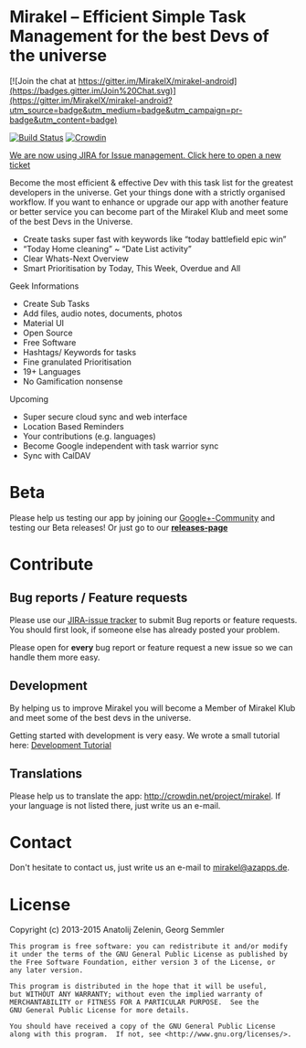 # Mirakel – Efficient Simple Task Management for the best Devs of the universe

[![Join the chat at https://gitter.im/MirakelX/mirakel-android](https://badges.gitter.im/Join%20Chat.svg)](https://gitter.im/MirakelX/mirakel-android?utm_source=badge&utm_medium=badge&utm_campaign=pr-badge&utm_content=badge)

[![Build Status](https://travis-ci.org/MirakelX/mirakel-android.png)](https://travis-ci.org/MirakelX/mirakel-android)
[![Crowdin](https://d322cqt584bo4o.cloudfront.net/mirakel/localized.png)](https://crowdin.com/project/mirakel)

[We are now using JIRA for Issue management. Click here to open a new ticket](https://mirakel.atlassian.net/)

Become the most efficient & effective Dev with this task list for the greatest developers in the universe. Get your things done with a strictly organised workflow.
If you want to enhance or upgrade our app with another feature or better service you can become part of the Mirakel Klub and meet some of the best Devs in the Universe.

* Create tasks super fast with keywords like “today battlefield epic win”
* “Today Home cleaning” ~ “Date List activity”
* Clear Whats-Next Overview
* Smart Prioritisation by Today, This Week, Overdue and All

Geek Informations

* Create Sub Tasks
* Add files, audio notes, documents, photos
* Material UI
* Open Source
* Free Software
* Hashtags/ Keywords for tasks
* Fine granulated Prioritisation
* 19+ Languages
* No Gamification nonsense

Upcoming

* Super secure cloud sync and web interface
* Location Based Reminders
* Your contributions (e.g. languages)
* Become Google independent with task warrior sync
* Sync with CalDAV


# Beta

Please help us testing our app by joining our [Google+-Community](https://plus.google.com/u/0/communities/110640831388790835840) and testing our Beta releases! Or just go to our **[releases-page](http://mirakel.azapps.de/releases.html)**

# Contribute

## Bug reports / Feature requests

Please use our [JIRA-issue tracker](https://mirakel.atlassian.net/) to submit Bug reports or feature requests. You should first look, if someone else has already posted your problem.

Please open for **every** bug report or feature request a new issue so we can handle them more easy.

## Development

By helping us to improve Mirakel you will become a Member of Mirakel Klub and meet some of the best devs in the universe.

Getting started with development is very easy. We wrote a small tutorial here: [Development Tutorial](https://github.com/MirakelX/mirakel-android/wiki/Development-Tutorial)

## Translations

Please help us to translate the app: http://crowdin.net/project/mirakel. If your language is not listed there, just write us an e-mail.

# Contact

Don't hesitate to contact us, just write us an e-mail to mirakel@azapps.de.

# License

Copyright (c) 2013-2015 Anatolij Zelenin, Georg Semmler


    This program is free software: you can redistribute it and/or modify
    it under the terms of the GNU General Public License as published by
    the Free Software Foundation, either version 3 of the License, or
    any later version.

    This program is distributed in the hope that it will be useful,
    but WITHOUT ANY WARRANTY; without even the implied warranty of
    MERCHANTABILITY or FITNESS FOR A PARTICULAR PURPOSE.  See the
    GNU General Public License for more details.

    You should have received a copy of the GNU General Public License
    along with this program.  If not, see <http://www.gnu.org/licenses/>.
